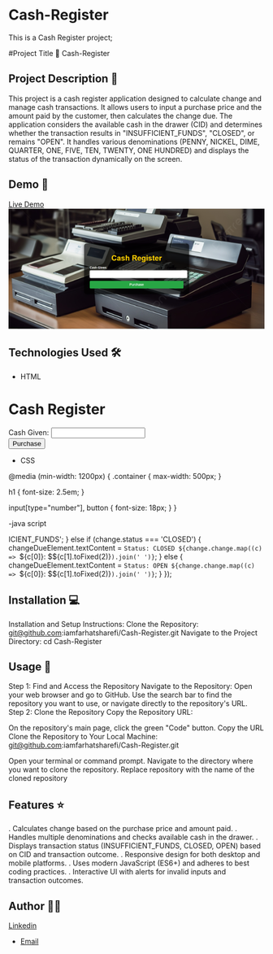 # Cash-Register
This is a Cash Register project;

#Project Title 🚀
Cash-Register

## Project Description 📝

This project is a cash register application designed to calculate change and manage cash transactions. It allows users to input a purchase price and the amount paid by the customer, then calculates the change due. The application considers the available cash in the drawer (CID) and determines whether the transaction results in "INSUFFICIENT_FUNDS", "CLOSED", or remains "OPEN". It handles various denominations (PENNY, NICKEL, DIME, QUARTER, ONE, FIVE, TEN, TWENTY, ONE HUNDRED) and displays the status of the transaction dynamically on the screen.

## Demo 📸
[Live Demo](https://iamfarhatsharefi.github.io/Cash-Register/)
![Screenshot](./Cash-Register%20screenshot.png)

## Technologies Used 🛠️


- HTML

<body>
  <div class="container">
    <h1>Cash Register</h1>
    <div class="input-group">
      <label for="cash">Cash Given:</label>
      <input type="number" id="cash" min="0" step="0.01">
    </div>
    <div class="result" id="change-due"></div>
    <button id="purchase-btn">Purchase</button>
  </div>
  <script src="script.js"></script>
</body>

- CSS

@media (min-width: 1200px) {
  .container {
    max-width: 500px;
  }

  h1 {
    font-size: 2.5em;
  }

  input[type="number"],
  button {
    font-size: 18px;
  }
}

-java script

ICIENT_FUNDS';
  } else if (change.status === 'CLOSED') {
    changeDueElement.textContent = `Status: CLOSED ${change.change.map((c) => `${c[0]}: $${c[1].toFixed(2)}`).join(' ')}`;
  } else {
    changeDueElement.textContent = `Status: OPEN ${change.change.map((c) => `${c[0]}: $${c[1].toFixed(2)}`).join(' ')}`;
  }
});


## Installation 💻

Installation and Setup Instructions:
Clone the Repository:
git@github.com:iamfarhatsharefi/Cash-Register.git
Navigate to the Project Directory:
cd Cash-Register


## Usage 🎯

Step 1: Find and Access the Repository
Navigate to the Repository:
Open your web browser and go to GitHub.
Use the search bar to find the repository you want to use, or navigate directly to the repository's URL.
Step 2: Clone the Repository
Copy the Repository URL:

On the repository's main page, click the green "Code" button.
Copy the URL 
Clone the Repository to Your Local Machine:
git@github.com:iamfarhatsharefi/Cash-Register.git

Open your terminal or command prompt.
Navigate to the directory where you want to clone the repository.
Replace repository with the name of the cloned repository

## Features ⭐

. Calculates change based on the purchase price and amount paid.
. Handles multiple denominations and checks available cash in the drawer.
. Displays transaction status (INSUFFICIENT_FUNDS, CLOSED, OPEN) based on CID and transaction outcome.
. Responsive design for both desktop and mobile platforms.
. Uses modern JavaScript (ES6+) and adheres to best coding practices.
. Interactive UI with alerts for invalid inputs and transaction outcomes.

## Author 👩‍💻
[Linkedin](https://www.linkedin.com/in/farhat-sharefi-13a101309?utm_source=share&utm_campaign=share_via&utm_content=profile&utm_medium=android_app)
- [Email](sharefifarhat@gmail.com)
